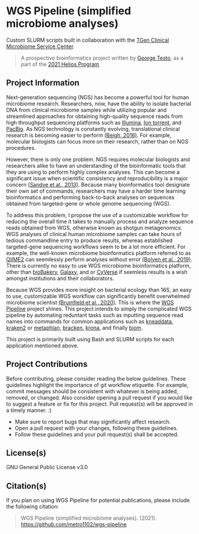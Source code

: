 # WGS Pipeline (simplified microbiome analyses)

Custom SLURM scripts built in collaboration with the [TGen Clinical Microbiome Service Center](https://www.tgen.org/patients/pathogen-microbiome/microbiome/).

> A prospective bioinformatics project written by [George Testo](https://github.com/metro1102), as a part of the [2021 Helios Program](https://www.tgen.org/education/helios-scholars-at-tgen/).

## Project Information
Next-generation sequencing (NGS) has become a powerful tool for human microbiome research. Researchers, now, have the ability to isolate bacterial DNA from clinical microbiome samples while utilizing popular and streamlined approaches for obtaining high-quality sequence reads from high throughput sequencing platforms such as [Illumina](https://www.illumina.com), [Ion torrent](https://www.thermofisher.com/us/en/home/brands/ion-torrent.html), and [PacBio](https://www.pacb.com/smrt-science/smrt-sequencing/). As NGS technology is constantly evolving, translational clinical research is becoming easier to perform [(Beigh, 2016)](https://dx.doi.org/10.3390%2Fmedicines3020014). For example, molecular biologists can focus more on their research, rather than on NGS procedures.

However, there is only one problem. NGS requires molecular biologists and researchers alike to have an understanding of the bioinformatic tools that they are using to perform highly complex analyses. This can become a significant issue when scientific consistency and reproducibility is a major concern [(Sandve et al., 2013)](https://doi.org/10.1371/journal.pcbi.1003285). Because many bioinformatics tool designate their own set of commands, researchers may have a harder time learning bioinformatics and performing back-to-back analyses on sequences obtained from targeted-gene or whole genome sequencing (WGS).

To address this problem, I propose the use of a customizable workflow for reducing the overall time it takes to manually process and analyze sequence reads obtained from WGS, otherwise known as shotgun metagenomics. WGS analyses of clinical human microbiome samples can take hours of tedious commandline entry to produce results, whereas established targeted-gene sequencing workflows seem to be a lot more efficient. For example, the well-known microbiome bioinformatics platform referred to as [QIIME2](https://qiime2.org) can seemlessly perform analyses without error [(Bolyen et al., 2019)](https://doi.org/10.1038/s41587-019-0209-9). There is currently no easy to use WGS microbiome bioinformatics platform, other than [bioBakery](https://github.com/biobakery/biobakery), [Galaxy](https://galaxyproject.org), and or [CyVerse](https://cyverse.org) if seemless results is a wish amongst institutions and their collaborators.

Because WGS provides more insight on bacterial ecology than 16S, an easy to use, customizable WGS workflow can significantly benefit overwhelmed microbiome scientist [(Brumfield et al., 2020)](https://doi.org/10.1371/journal.pone.0228899). This is where the [WGS Pipeline](https://github.com/metro1102/wgs-pipeline) project shines. This project intends to simply the complicated WGS pipeline by automating reduntant tasks such as inputting sequence read names into commands for common applications such as [kneaddata](https://github.com/biobakery/kneaddata), [kraken2](https://github.com/DerrickWood/kraken2) or [metaphlan](https://github.com/biobakery/MetaPhlAn), [bracken](https://github.com/jenniferlu717/Bracken), [krona](https://github.com/marbl/Krona/wiki), and finally [biom](https://github.com/biocore/biom-format).

This project is primarily built using Bash and SLURM scripts for each application mentioned above.

## Project Contributions
Before contributing, please consider reading the below guidelines. These guidelines highlight the importance of git workflow etiquette. For example, commit messages should be consistent with whatever is being added, removed, or changed. Also consider opening a pull request if you would like to suggest a feature or fix for this project. Pull request(s) will be approved in a timely manner. :)

- Make sure to report bugs that may significantly affect research.
- Open a pull request with your changes, following these guidelines.
- Follow these guidelines and your pull request(s) shall be accepted.

## License(s)
GNU General Public License v3.0

## Citation(s)
If you plan on using WGS Pipeline for potential publications, please include the following citation:
> WGS Pipeline (simplified microbiome analyses). (2021). https://github.com/metro1102/wgs-pipeline
